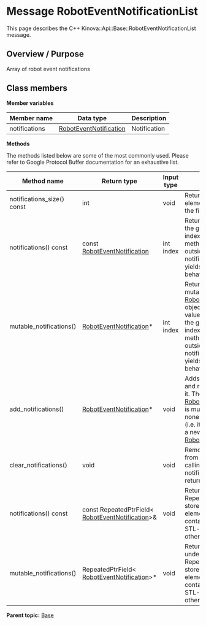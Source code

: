 # Message RobotEventNotificationList

This page describes the C++ Kinova::Api::Base::RobotEventNotificationList message.

## Overview / Purpose

Array of robot event notifications

## Class members

 **Member variables** 

|Member name|Data type|Description|
|-----------|---------|-----------|
|notifications| [RobotEventNotification](msg_Base_RobotEventNotification.md#)|Notification|

 **Methods** 

The methods listed below are some of the most commonly used. Please refer to Google Protocol Buffer documentation for an exhaustive list.

|Method name|Return type|Input type|Description|
|-----------|-----------|----------|-----------|
|notifications\_size\(\) const|int|void|Returns the number of elements currently in the field.|
|notifications\(\) const|const [RobotEventNotification](msg_Base_RobotEventNotification.md#)|int index|Returns the element at the given zero-based index. Calling this method with index outside of \[0, notifications\_size\(\)\) yields undefined behavior.|
|mutable\_notifications\(\)| [RobotEventNotification](msg_Base_RobotEventNotification.md#)\*|int index|Returns a pointer to the mutable [RobotEventNotification](msg_Base_RobotEventNotification.md#) object that stores the value of the element at the given zero-based index. Calling this method with index outside of \[0, notifications\_size\(\)\) yields undefined behavior.|
|add\_notifications\(\)| [RobotEventNotification](msg_Base_RobotEventNotification.md#)\*|void|Adds a new element and returns a pointer to it. The returned [RobotEventNotification](msg_Base_RobotEventNotification.md#) is mutable and will have none of its fields set \(i.e. it will be identical to a newly-allocated [RobotEventNotification](msg_Base_RobotEventNotification.md#)\).|
|clear\_notifications\(\)|void|void|Removes all elements from the field. After calling this, notifications\_size\(\) will return zero.|
|notifications\(\) const|const RepeatedPtrField< [RobotEventNotification](msg_Base_RobotEventNotification.md#)\>&|void|Returns the underlying RepeatedPtrField that stores the field's elements. This container class provides STL-like iterators and other methods.|
|mutable\_notifications\(\)|RepeatedPtrField< [RobotEventNotification](msg_Base_RobotEventNotification.md#)\>\*|void|Returns a pointer to the underlying mutable RepeatedPtrField that stores the field's elements. This container class provides STL-like iterators and other methods.|

**Parent topic:** [Base](../references/summary_Base.md)

